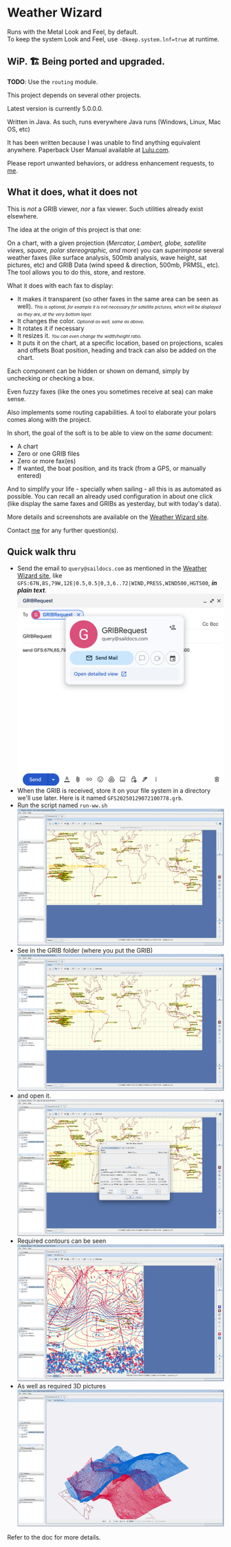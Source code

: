 # Weather Wizard

Runs with the Metal Look and Feel, by default.  
To keep the system Look and Feel, use `-Dkeep.system.lnf=true` at runtime.
## WiP. 🏗️ Being ported and upgraded.

**TODO**: Use the `routing` module.

This project depends on several other projects. 

Latest version is currently 5.0.0.0.

Written in Java. As such, runs everywhere Java runs (Windows, Linux, Mac OS, etc)

It has been written because I was unable to find anything equivalent anywhere.
Paperback User Manual available at [Lulu.com](http://www.lulu.com/shop/olivier-le-diouris/weather-wizard-user-manual/paperback/product-20064234.html).

Please report unwanted behaviors, or address enhancement requests, to [me](mailto:olivier.lediouris@gmail.com?cc=olivier@lediouris.net&subject=Weather+Wizard).

## What it does, what it does not
This is *not* a GRIB viewer, *nor* a fax viewer. Such utilities already exist elsewhere.

The idea at the origin of this project is that one:

On a chart, with a given projection (*Mercator, Lambert, globe, satellite views, square, polar stereographic, and more*) you can *_superimpose_* several weather faxes (like surface analysis, 500mb analysis, wave height, sat pictures, etc) and GRIB Data (wind speed & direction, 500mb, PRMSL, etc).
The tool allows you to do this, store, and restore.

What it does with each fax to display:
- It makes it transparent (so other faxes in the same area can be seen as well). _<font size="-3">This is optional, for example it is not necessary for satellite pictures, which will be displayed as they are, at the very bottom layer.</font>_
- It changes the color. _<font size="-3">Optional as well, same as above</font>._
- It rotates it if necessary
- It resizes it. _<font size="-3">You can even change the width/height ratio</font>._
- It puts it on the chart, at a specific location, based on projections, scales and offsets
Boat position, heading and track can also be added on the chart.

Each component can be hidden or shown on demand, simply by unchecking or checking a box.

Even fuzzy faxes (like the ones you sometimes receive at sea) can make sense.

Also implements some routing capabilities. A tool to elaborate your polars comes along with the project.

In short, the goal of the soft is to be able to view on the _same_ document:
- A chart
- Zero or one GRIB files
- Zero or more fax(es)
- If wanted, the boat position, and its track (from a GPS, or manually entered)

And to simplify your life - specially when sailing - all this is as automated as possible. You can recall an already used configuration in about one click (like display the same faxes and GRIBs as yesterday, but with today's data).

More details and screenshots are available on the [Weather Wizard site](http://weather.lediouris.net).

Contact [me](mailto:olivier.lediouris@gmail.com?cc=olivier@lediouris.net&subject=Weather+Wizard) for any further question(s).

## Quick walk thru

- Send the email to `query@saildocs.com` as mentioned in the [Weather Wizard site](http://weather.lediouris.net), like `GFS:67N,8S,79W,12E|0.5,0.5|0,3,6..72|WIND,PRESS,WIND500,HGT500`, _**in plain text**_.
  ![Send email](./images/GRIB.01.png)
- When the GRIB is received, store it on your file system in a directory we'll use later. Here is it named `GFS20250129072100778.grb`.
- Run the script named `run-ww.sh`
  ![Weather Wizard](./images/GRIB.02.png)
- See in the GRIB folder (where you put the GRIB)
  ![Weather Wizard](./images/GRIB.03.png)
- and open it.
  ![Weather Wizard](./images/GRIB.04.png)
- Required contours can be seen
  ![Weather Wizard](./images/GRIB.05.png)
- As well as required 3D pictures
  ![Weather Wizard](./images/GRIB.06.png)

Refer to the doc for more details.
